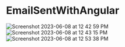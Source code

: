 # EmailSentWithAngular
![Screenshot 2023-06-08 at 12 42 59 PM](https://github.com/swains313/EmailSentWithAngular/assets/68143654/71cb3e48-108b-43f6-a22b-ef36321e63a9)
![Screenshot 2023-06-08 at 12 43 15 PM](https://github.com/swains313/EmailSentWithAngular/assets/68143654/e5a4e7e7-e7bf-4aba-8197-5d7708fc1e0e)
![Screenshot 2023-06-08 at 12 53 38 PM](https://github.com/swains313/EmailSentWithAngular/assets/68143654/575d9e6d-d7bc-41ad-9597-c70716dadcf4)
